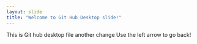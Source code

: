 ```yaml
---
layout: slide
title: "Welcome to Git Hub Desktop slide!"
---
```

This is Git hub desktop file another change
Use the left arrow to go back!

